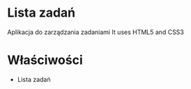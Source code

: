 # Lista zadań
Aplikacja do zarządzania zadaniami
It uses HTML5 and CSS3
# Właściwości
* Lista zadań

